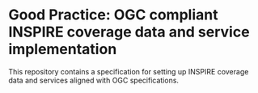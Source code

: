 # Good Practice: OGC compliant INSPIRE coverage data and service implementation

This repository contains a specification for setting up INSPIRE coverage data and services aligned with OGC specifications.
